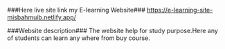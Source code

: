 ###Here live site link my E-learning Website###
https://e-learning-site-misbahmuib.netlify.app/

###Website description###
The website help for study purpose.Here any of students can learn any where from buy course.

